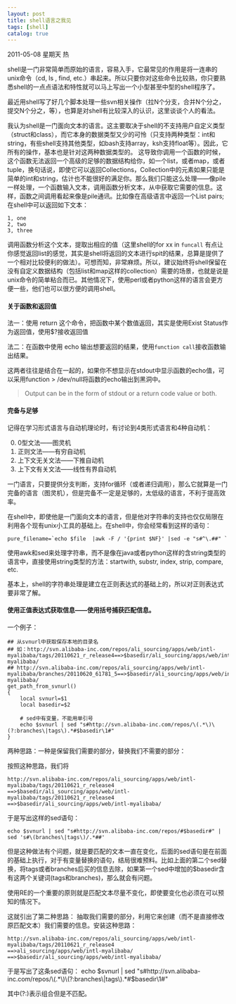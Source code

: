 ```yaml
---
layout: post
title: shell语言之我见
tags: [shell]
catalog: true
---
```


2011-05-08 星期天 热

shell是一门非常简单而原始的语言，容易入手，它最常见的作用是将一连串的unix命令（cd, ls , find, etc.）串起来。所以只要你对这些命令比较熟，你只要熟悉shell的一点点语法和特性就可以马上写出一个小型甚至中型的shell程序了。

最近用shell写了好几个脚本处理一些svn相关操作（拉N个分支，合并N个分之，提交N个分之，等），也算是对shell有比较深入的认识，这里谈谈个人的看法。

我认为shell是一门面向文本的语言。这主要取决于shell的不支持用户自定义类型（struct和class），而它本身的数据类型又少的可怜（只支持两种类型：int和string，有些shell支持其他类型，如bash支持array，ksh支持float等）。因此，它所有的操作，基本也是针对这两种数据类型的。 这导致你调用一个函数的时候，这个函数无法返回一个高级的足够的数据结构给你，如一个list，或者map，或者tuple，换句话说，即使它可以返回Collections，Collection中的元素如果只能是简单的int和string，估计也不能很好的满足你。那么我们只能这么处理——像pile一样处理，一个函数输入文本，调用函数分析文本，从中获取它需要的信息。这样，函数之间调用看起来像是pile通讯。比如像在高级语言中返回一个List<Pair> pairs; 在shell中可以返回如下文本：

    1, one
    2, two
    3, three

调用函数分析这个文本，提取出相应的值（这里shell的for xx in `funcall` 有点让你感觉返回list的感觉，其实是shell将返回的文本进行spit的结果，总算是提供了一个相对比较便利的做法）。可想而知，非常麻烦。所以，建议始终将shell保留在没有自定义数据结构（包括list和map这样的collection）需要的场景，也就是说是unix命令的简单粘合而已。其他情况下，使用perl或者python这样的语言会更方便一些，他们也可以很方便的调用shell。


#### 关于函数和返回值

法一：使用 return 这个命令，把函数中某个数值返回，其实是使用Exist Status作为返回值，使用$?接收返回值

法二：在函数中使用 echo 输出想要返回的结果，使用`function call`接收函数输出结果。

这两者往往是结合在一起的，如果你不想显示在stdout中显示函数的echo值，可以采用function > /dev/null将函数的echo输出到黑洞中。
> Output can be in the form of stdout or a return code value or both.


#### 完备与足够

记得在学习形式语言与自动机理论时，有讨论到4类形式语言和4种自动机：

0. 0型文法——图灵机
1. 正则文法——有穷自动机
2. 上下文无关文法——下推自动机
3. 上下文有关文法——线性有界自动机

一门语言，只要提供分支判断，支持for循环（或者递归调用），那么它就算是一门完备的语言（图灵机），但是完备不一定是足够的，太低级的语言，不利于提高效率。

在shell中，即使他是一门面向文本的语言，但是他对字符串的支持也仅仅局限在利用各个现有unix小工具的基础上。在shell中，你会经常看到这样的语句：

    pure_filename=`echo $file  |awk -F / '{print $NF}' |sed -e "s#^\.##" `

使用awk和sed来处理字符串，而不是像在java或者python这样的含string类型的语言中，直接使用string类型的方法：startwith, substr, index, strip, compare, etc. 

基本上，shell的字符串处理是建立在正则表达式的基础上的，所以对正则表达式要非常了解。

#### 使用正值表达式获取信息——使用括号捕获匹配信息。

一个例子：

    ## 从svnurl中获取保存本地的目录名
    ## 如：http://svn.alibaba-inc.com/repos/ali_sourcing/apps/web/intl-myalibaba/tags/20110621_r_release4==>$basedir/ali_sourcing/apps/web/intl-myalibaba/
    ## http://svn.alibaba-inc.com/repos/ali_sourcing/apps/web/intl-myalibaba/branches/20110620_61781_5==>$basedir/ali_sourcing/apps/web/intl-myalibaba/
    get_path_from_svnurl()
    {
        local svnurl=$1
        local basedir=$2

        # sed中有变量，不能用单引号
        echo $svnurl | sed "s#http://svn.alibaba-inc.com/repos/\(.*\)\(?:branches\|tags\).*#$basedir\1#"
    }

两种思路：一种是保留我们需要的部分，替换我们不需要的部分：

按照这种思路，我们将

    http://svn.alibaba-inc.com/repos/ali_sourcing/apps/web/intl-myalibaba/tags/20110621_r_release4
    ==>$basedir/ali_sourcing/apps/web/intl-myalibaba/tags/20110621_r_release4
    ==>$basedir/ali_sourcing/apps/web/intl-myalibaba/

于是写出这样的sed语句：

    echo $svnurl | sed "s#http://svn.alibaba-inc.com/repos/#$basedir#" | sed 's#\(branches\|tags\)/.*##' 
但是这种做法有个问题，就是要匹配的文本一直在变化，后面的sed语句是在前面的基础上执行，对于有变量替换的语句，结局很难预料。比如上面的第二个sed替换，将tags或者branches后买的信息去除，如果第一个sed中增加的$basedir含有这两个关键词(tags和branches)，那么就会有问题。

使用RE的一个重要的原则就是匹配文本尽量不变化，即使要变化也必须在可以预知的情况下。

这就引出了第二种思路：
抽取我们需要的部分，利用它来创建（而不是直接修改原匹配文本）我们需要的信息。安装这种思路：

    http://svn.alibaba-inc.com/repos/ali_sourcing/apps/web/intl-myalibaba/tags/20110621_r_release4
    ==>ali_sourcing/apps/web/intl-myalibaba/
    ==>$basedir/ali_sourcing/apps/web/intl-myalibaba/

于是写出了这条sed语句：
    echo $svnurl | sed "s#http://svn.alibaba-inc.com/repos/\(.*\)\(?:branches\|tags\).*#$basedir\1#"

其中(?:)表示组合但是不匹配。

